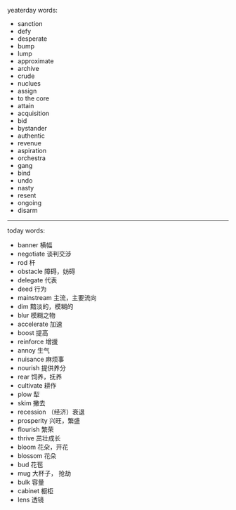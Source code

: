 yeaterday words:
- sanction
- defy
- desperate
- bump
- lump
- approximate
- archive
- crude
- nuclues
- assign
- to the core
- attain
- acquisition
- bid
- bystander
- authentic
- revenue
- aspiration
- orchestra
- gang
- bind
- undo
- nasty
- resent
- ongoing
- disarm

---
today words:
- banner 横幅
- negotiate  谈判交涉
- rod 杆
- obstacle 障碍，妨碍
- delegate  代表
- deed  行为
- mainstream  主流，主要流向
- dim  黯淡的，模糊的
- blur  模糊之物
- accelerate  加速
- boost  提高
- reinforce  增援
- annoy  生气
- nuisance  麻烦事
- nourish  提供养分
- rear  饲养，抚养
- cultivate  耕作
- plow  犁
- skim  撇去
- recession  （经济）衰退
- prosperity  兴旺，繁盛
- flourish  繁荣
- thrive  茁壮成长
- bloom  花朵，开花
- blossom 花朵
- bud  花苞
- mug  大杯子， 抢劫
- bulk  容量
- cabinet  橱柜
- lens  透镜



